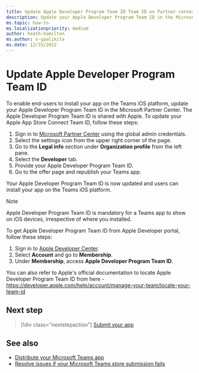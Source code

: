 ```yaml
---
title: Update Apple Developer Program Team ID Team ID on Partner center
description: Update your Apple Developer Program Team ID in the Microsoft Partner Center to enable end-users to search and acquire your app on the Teams iOS platform.
ms.topic: how-to
ms.localizationpriority: medium
author: heath-hamilton
ms.author: v-ypalikila
ms.date: 12/15/2022
---
```


# Update Apple Developer Program Team ID

To enable end-users to install your app on the Teams iOS platform, update your Apple Developer Program Team ID in the Microsoft Partner Center. The Apple Developer Program Team ID is shared with Apple. To update your Apple App Store Connect Team ID, follow these steps:

1. Sign in to [Microsoft Partner Center](https://partner.microsoft.com/dashboard/home) using the global admin credentials.
1. Select the settings icon from the upper right corner of the page.
1. Go to the **Legal info** section under **Organization profile** from the left pane.
1. Select the **Developer** tab.
1. Provide your Apple Developer Program Team ID.
1. Go to the offer page and republish your Teams app.
  
Your Apple Developer Program Team ID is now updated and users can install your app on the Teams iOS platform.

> [!NOTE]
> Apple Developer Program Team ID is mandatory for a Teams app to show on iOS devices, irrespective of where you installed.

To get Apple Developer Program Team ID from Apple Developer portal, follow these steps:

1. Sign in to [Apple Developer Center](https://developer.apple.com/).
1. Select **Account** and go to **Membership**.
1. Under **Membership**, access **Apple Developer Program Team ID**.

You can also refer to Apple's official documentation to locate Apple Developer Program Team ID from here - https://developer.apple.com/help/account/manage-your-team/locate-your-team-id

## Next step

> [!div class="nextstepaction"]
> [Submit your app](/office/dev/store/add-in-submission-guide)

## See also

* [Distribute your Microsoft Teams app](../../apps-publish-overview.md)
* [Resolve issues if your Microsoft Teams store submission fails](~/concepts/deploy-and-publish/appsource/resolve-submission-issues.md)
